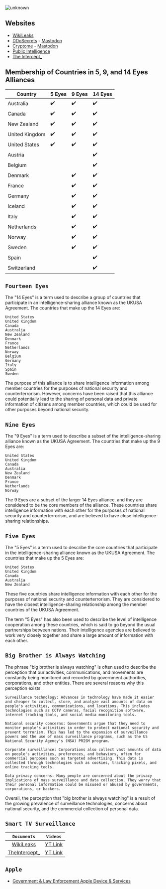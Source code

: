 ![unknown](https://user-images.githubusercontent.com/53458032/169435725-624e794e-fec9-464a-be9e-d8cc6d28f468.png)

## Websites
- [WikiLeaks](https://wikileaks.org/)
- [DDoSecrets](https://ddosecrets.com/wiki/Distributed_Denial_of_Secrets) - [Mastodon](https://kolektiva.social/@ddosecrets)
- [Cryptome](https://cryptome.org/) - [Mastodon](https://mastodon.social/@Cryptome)
- [Public Intelligence](https://publicintelligence.net/)
- [The Intercept_](https://theintercept.com/)

## Membership of Countries in 5, 9, and 14 Eyes Alliances

| Country       | 5 Eyes | 9 Eyes | 14 Eyes |
|---------------|--------|--------|---------|
| Australia     | ✔️     | ✔️     | ✔️      |
| Canada        | ✔️     | ✔️     | ✔️      |
| New Zealand   | ✔️     | ✔️     | ✔️      |
| United Kingdom| ✔️     | ✔️     | ✔️      |
| United States  | ✔️     | ✔️     | ✔️      |
| Austria       |        |        | ✔️      |
| Belgium       |        |        | ✔️      |
| Denmark       |        | ✔️     | ✔️      |
| France        |        | ✔️     | ✔️      |
| Germany       |        | ✔️     | ✔️      |
| Iceland       |        | ✔️     | ✔️      |
| Italy         |        | ✔️     | ✔️      |
| Netherlands   |        | ✔️     | ✔️      |
| Norway        |        | ✔️     | ✔️      |
| Sweden        |        | ✔️     | ✔️      |
| Spain         |        |        | ✔️      |
| Switzerland   |        |        | ✔️      |

## ``Fourteen Eyes``
The "14 Eyes" is a term used to describe a group of countries that participate in an intelligence-sharing alliance known as the UKUSA Agreement. The countries that make up the 14 Eyes are:

    United States
    United Kingdom
    Canada
    Australia
    New Zealand
    Denmark
    France
    Netherlands
    Norway
    Belgium
    Germany
    Italy
    Spain
    Sweden

The purpose of this alliance is to share intelligence information among member countries for the purposes of national security and counterterrorism. However, concerns have been raised that this alliance could potentially lead to the sharing of personal data and private information of citizens among member countries, which could be used for other purposes beyond national security.

## ``Nine Eyes``
The "9 Eyes" is a term used to describe a subset of the intelligence-sharing alliance known as the UKUSA Agreement. The countries that make up the 9 Eyes are:

    United States
    United Kingdom
    Canada
    Australia
    New Zealand
    Denmark
    France
    Netherlands
    Norway

The 9 Eyes are a subset of the larger 14 Eyes alliance, and they are considered to be the core members of the alliance. These countries share intelligence information with each other for the purposes of national security and counterterrorism, and are believed to have close intelligence-sharing relationships.

## ``Five Eyes``
The "5 Eyes" is a term used to describe the core countries that participate in the intelligence-sharing alliance known as the UKUSA Agreement. The countries that make up the 5 Eyes are:

    United States
    United Kingdom
    Canada
    Australia
    New Zealand

These five countries share intelligence information with each other for the purposes of national security and counterterrorism. They are considered to have the closest intelligence-sharing relationship among the member countries of the UKUSA Agreement.

The term "5 Eyes" has also been used to describe the level of intelligence cooperation among these countries, which is said to go beyond the usual partnerships between nations. Their intelligence agencies are believed to work very closely together and share a large amount of information with each other.

## ``Big Brother is Always Watching``
The phrase "big brother is always watching" is often used to describe the perception that our activities, communications, and movements are constantly being monitored and recorded by government authorities, corporations, and other entities. There are several reasons why this perception exists:

    Surveillance technology: Advances in technology have made it easier and cheaper to collect, store, and analyze vast amounts of data on people's activities, communications, and locations. This includes technologies such as CCTV cameras, facial recognition software, internet tracking tools, and social media monitoring tools.

    National security concerns: Governments argue that they need to monitor people's activities in order to protect national security and prevent terrorism. This has led to the expansion of surveillance powers and the use of mass surveillance programs, such as the US National Security Agency's (NSA) PRISM program.

    Corporate surveillance: Corporations also collect vast amounts of data on people's activities, preferences, and behaviors, often for commercial purposes such as targeted advertising. This data is collected through technologies such as cookies, tracking pixels, and online tracking tools.

    Data privacy concerns: Many people are concerned about the privacy implications of mass surveillance and data collection. They worry that their personal information could be misused or abused by governments, corporations, or hackers.

Overall, the perception that "big brother is always watching" is a result of the growing prevalence of surveillance technologies, concerns about national security, and the commercial collection of personal data.

## ``Smart TV Surveillance``
| `Documents` | `Videos` |
|:---:|:---:|
| [WikiLeaks](https://wikileaks.org/ciav7p1/cms/page_12353643.html) | [YT Link](https://youtu.be/ZZCCrKzaGhY) |
| [TheIntercept_](https://theintercept.com/2017/03/07/wikileaks-dump-shows-cia-could-turn-smart-tvs-into-listening-devices/) | [YT Link](https://youtu.be/a42f55YOCSg) |

## ``Apple``
 - [Government & Law Enforcement Apple Device & Services](https://www.apple.com/legal/privacy/law-enforcement-guidelines-us.pdf)
